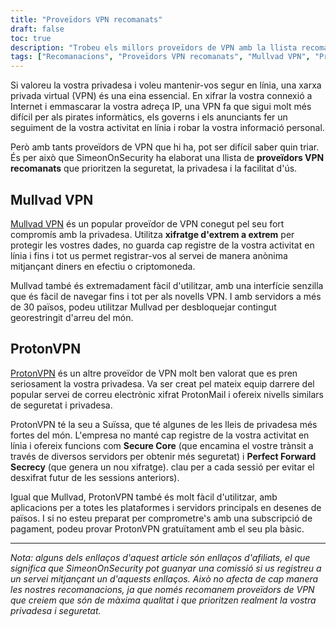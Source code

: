 ```yaml
---
title: "Proveïdors VPN recomanats"
draft: false
toc: true
description: "Trobeu els millors proveïdors de VPN amb la llista recomanada de SimeonOnSecurity. Mantingueu-vos segur i protegiu la vostra privadesa en línia amb proveïdors millor valorats com Mullvad VPN i ProtonVPN."
tags: ["Recomanacions", "Proveïdors VPN recomanats", "Mullvad VPN", "ProtonVPN", "Xarxa virtual privada", "Privadesa", "Seguretat en línia"]
---
```


Si valoreu la vostra privadesa i voleu mantenir-vos segur en línia, una xarxa privada virtual (VPN) és una eina essencial. En xifrar la vostra connexió a Internet i emmascarar la vostra adreça IP, una VPN fa que sigui molt més difícil per als pirates informàtics, els governs i els anunciants fer un seguiment de la vostra activitat en línia i robar la vostra informació personal.

Però amb tants proveïdors de VPN que hi ha, pot ser difícil saber quin triar. És per això que SimeonOnSecurity ha elaborat una llista de **proveïdors VPN recomanats** que prioritzen la seguretat, la privadesa i la facilitat d'ús.

## Mullvad VPN

[Mullvad VPN](https://mullvad.net/en/) és un popular proveïdor de VPN conegut pel seu fort compromís amb la privadesa. Utilitza **xifratge d'extrem a extrem** per protegir les vostres dades, no guarda cap registre de la vostra activitat en línia i fins i tot us permet registrar-vos al servei de manera anònima mitjançant diners en efectiu o criptomoneda.

Mullvad també és extremadament fàcil d'utilitzar, amb una interfície senzilla que és fàcil de navegar fins i tot per als novells VPN. I amb servidors a més de 30 països, podeu utilitzar Mullvad per desbloquejar contingut georestringit d'arreu del món.

## ProtonVPN

[ProtonVPN](https://protonvpn.com/) és un altre proveïdor de VPN molt ben valorat que es pren seriosament la vostra privadesa. Va ser creat pel mateix equip darrere del popular servei de correu electrònic xifrat ProtonMail i ofereix nivells similars de seguretat i privadesa.

ProtonVPN té la seu a Suïssa, que té algunes de les lleis de privadesa més fortes del món. L'empresa no manté cap registre de la vostra activitat en línia i ofereix funcions com **Secure Core** (que encamina el vostre trànsit a través de diversos servidors per obtenir més seguretat) i **Perfect Forward Secrecy** (que genera un nou xifratge). clau per a cada sessió per evitar el desxifrat futur de les sessions anteriors).

Igual que Mullvad, ProtonVPN també és molt fàcil d'utilitzar, amb aplicacions per a totes les plataformes i servidors principals en desenes de països. I si no esteu preparat per comprometre's amb una subscripció de pagament, podeu provar ProtonVPN gratuïtament amb el seu pla bàsic.

---

*Nota: alguns dels enllaços d'aquest article són enllaços d'afiliats, el que significa que SimeonOnSecurity pot guanyar una comissió si us registreu a un servei mitjançant un d'aquests enllaços. Això no afecta de cap manera les nostres recomanacions, ja que només recomanem proveïdors de VPN que creiem que són de màxima qualitat i que prioritzen realment la vostra privadesa i seguretat.*
